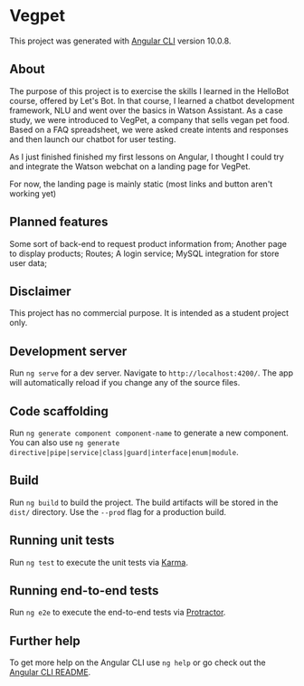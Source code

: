# Vegpet

This project was generated with [Angular CLI](https://github.com/angular/angular-cli) version 10.0.8.

## About

The purpose of this project is to exercise the skills I learned in the HelloBot course, offered by Let's Bot.
In that course, I learned a chatbot development framework, NLU and went over the basics in Watson Assistant.
As a case study, we were introduced to VegPet, a company that sells vegan pet food. Based on a FAQ spreadsheet, we were asked create intents and responses and then launch our chatbot for user testing.

As I just finished finished my first lessons on Angular, I thought I could try and integrate the Watson webchat on a landing page for VegPet.

For now, the landing page is mainly static (most links and button aren't working yet)

## Planned features

Some sort of back-end to request product information from;
Another page to display products;
Routes;
A login service;
MySQL integration for store user data;

## Disclaimer

This project has no commercial purpose. It is intended as a student project only.


## Development server

Run `ng serve` for a dev server. Navigate to `http://localhost:4200/`. The app will automatically reload if you change any of the source files.

## Code scaffolding

Run `ng generate component component-name` to generate a new component. You can also use `ng generate directive|pipe|service|class|guard|interface|enum|module`.

## Build

Run `ng build` to build the project. The build artifacts will be stored in the `dist/` directory. Use the `--prod` flag for a production build.

## Running unit tests

Run `ng test` to execute the unit tests via [Karma](https://karma-runner.github.io).

## Running end-to-end tests

Run `ng e2e` to execute the end-to-end tests via [Protractor](http://www.protractortest.org/).

## Further help

To get more help on the Angular CLI use `ng help` or go check out the [Angular CLI README](https://github.com/angular/angular-cli/blob/master/README.md).
